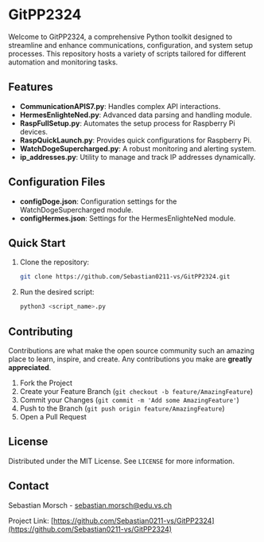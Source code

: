 # GitPP2324

Welcome to GitPP2324, a comprehensive Python toolkit designed to streamline and enhance communications, configuration, and system setup processes. This repository hosts a variety of scripts tailored for different automation and monitoring tasks.

## Features

- **CommunicationAPIS7.py**: Handles complex API interactions.
- **HermesEnlighteNed.py**: Advanced data parsing and handling module.
- **RaspFullSetup.py**: Automates the setup process for Raspberry Pi devices.
- **RaspQuickLaunch.py**: Provides quick configurations for Raspberry Pi.
- **WatchDogeSupercharged.py**: A robust monitoring and alerting system.
- **ip_addresses.py**: Utility to manage and track IP addresses dynamically.

## Configuration Files

- **configDoge.json**: Configuration settings for the WatchDogeSupercharged module.
- **configHermes.json**: Settings for the HermesEnlighteNed module.

## Quick Start

1. Clone the repository:
   ```bash
   git clone https://github.com/Sebastian0211-vs/GitPP2324.git
   ```
2. Run the desired script:
   ```bash
   python3 <script_name>.py
   ```

## Contributing

Contributions are what make the open source community such an amazing place to learn, inspire, and create. Any contributions you make are **greatly appreciated**.

1. Fork the Project
2. Create your Feature Branch (`git checkout -b feature/AmazingFeature`)
3. Commit your Changes (`git commit -m 'Add some AmazingFeature'`)
4. Push to the Branch (`git push origin feature/AmazingFeature`)
5. Open a Pull Request

## License

Distributed under the MIT License. See `LICENSE` for more information.

## Contact

Sebastian Morsch - sebastian.morsch@edu.vs.ch

Project Link: [https://github.com/Sebastian0211-vs/GitPP2324](https://github.com/Sebastian0211-vs/GitPP2324)
